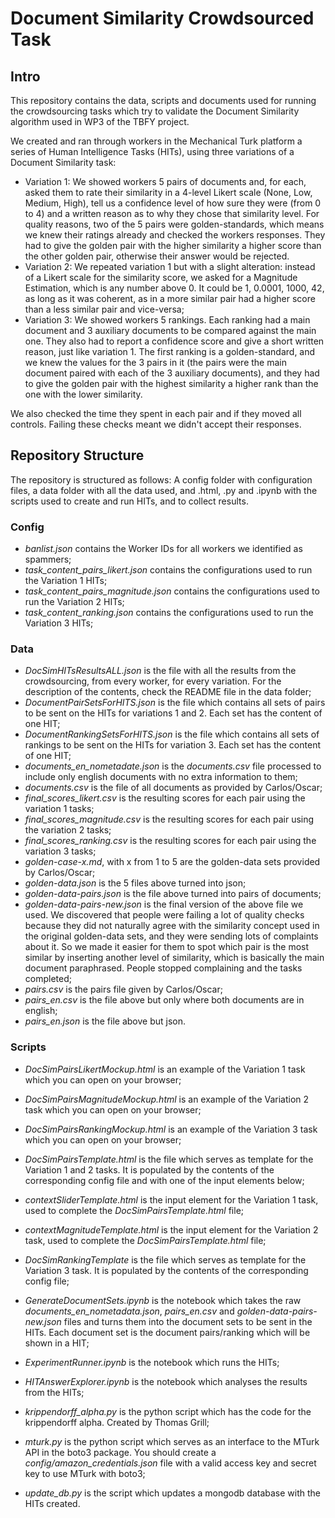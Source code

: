# Document Similarity Crowdsourced Task

## Intro

This repository contains the data, scripts and documents used for running the crowdsourcing tasks which try to validate the Document Similarity algorithm used in WP3 of the TBFY project.

We created and ran through workers in the Mechanical Turk platform a series of Human Intelligence Tasks (HITs), using three variations of a Document Similarity task:

- Variation 1: We showed workers 5 pairs of documents and, for each, asked them to rate their similarity in a 4-level Likert scale (None, Low, Medium, High), tell us a confidence level of how sure they were (from 0 to 4) and a written reason as to why they chose that similarity level. For quality reasons, two of the 5 pairs were golden-standards, which means we knew their ratings already and checked the workers responses. They had to give the golden pair with the higher similarity a higher score than the other golden pair, otherwise their answer would be rejected.
- Variation 2: We repeated variation 1 but with a slight alteration: instead of a Likert scale for the similarity score, we asked for a Magnitude Estimation, which is any number above 0. It could be 1, 0.0001, 1000, 42, as long as it was coherent, as in a more similar pair had a higher score than a less similar pair and vice-versa;
- Variation 3: We showed workers 5 rankings. Each ranking had a main document and 3 auxiliary documents to be compared against the main one. They also had to report a confidence score and give a short written reason, just like variation 1. The first ranking is a golden-standard, and we knew the values for the 3 pairs in it (the pairs were the main document paired with each of the 3 auxiliary documents), and they had to give the golden pair with the highest similarity a higher rank than the one with the lower similarity.

We also checked the time they spent in each pair and if they moved all controls. Failing these checks meant we didn't accept their responses.

## Repository Structure

The repository is structured as follows: A config folder with configuration files, a data folder with all the data used, and .html, .py and .ipynb with the scripts used to create and run HITs, and to collect results.

### Config

- _banlist.json_ contains the Worker IDs for all workers we identified as spammers;
- _task_content_pairs_likert.json_ contains the configurations used to run the Variation 1 HITs;
- _task_content_pairs_magnitude.json_ contains the configurations used to run the Variation 2 HITs;
- _task_content_ranking.json_ contains the configurations used to run the Variation 3 HITs;

### Data

- _DocSimHITsResultsALL.json_ is the file with all the results from the crowdsourcing, from every worker, for every variation. For the description of the contents, check the README file in the data folder;
- _DocumentPairSetsForHITS.json_ is the file which contains all sets of pairs to be sent on the HITs for variations 1 and 2. Each set has the content of one HIT;
- _DocumentRankingSetsForHITS.json_ is the file which contains all sets of rankings to be sent on the HITs for variation 3. Each set has the content of one HIT;
- _documents_en_nometadate.json_ is the _documents.csv_ file processed to include only english documents with no extra information to them;
- _documents.csv_ is the file of all documents as provided by Carlos/Oscar;
- _final_scores_likert.csv_ is the resulting scores for each pair using the variation 1 tasks;
- _final_scores_magnitude.csv_ is the resulting scores for each pair using the variation 2 tasks;
- _final_scores_ranking.csv_ is the resulting scores for each pair using the variation 3 tasks;
- _golden-case-x.md_, with x from 1 to 5 are the golden-data sets provided by Carlos/Oscar;
- _golden-data.json_ is the 5 files above turned into json;
- _golden-data-pairs.json_ is the file above turned into pairs of documents;
- _golden-data-pairs-new.json_ is the final version of the above file we used. We discovered that people were failing a lot of quality checks because they did not naturally agree with the similarity concept used in the original golden-data sets, and they were sending lots of complaints about it. So we made it easier for them to spot which pair is the most similar by inserting another level of similarity, which is basically the main document paraphrased. People stopped complaining and the tasks completed;
- _pairs.csv_ is the pairs file given by Carlos/Oscar;
- _pairs_en.csv_ is the file above but only where both documents are in english;
- _pairs_en.json_ is the file above but json.

### Scripts

- _DocSimPairsLikertMockup.html_ is an example of the Variation 1 task which you can open on your browser;
- _DocSimPairsMagnitudeMockup.html_ is an example of the Variation 2 task which you can open on your browser;
- _DocSimPairsRankingMockup.html_ is an example of the Variation 3 task which you can open on your browser;


- _DocSimPairsTemplate.html_ is the file which serves as template for the Variation 1 and 2 tasks. It is populated by the contents of the corresponding config file and with one of the input elements below;
- _contextSliderTemplate.html_ is the input element for the Variation 1 task, used to complete the _DocSimPairsTemplate.html_ file;
- _contextMagnitudeTemplate.html_ is the input element for the Variation 2 task, used to complete the _DocSimPairsTemplate.html_ file;
- _DocSimRankingTemplate_ is the file which serves as template for the Variation 3 task. It is populated by the contents of the corresponding config file;


- _GenerateDocumentSets.ipynb_ is the notebook which takes the raw _documents_en_nometadata.json_, _pairs_en.csv_ and _golden-data-pairs-new.json_ files and turns them into the document sets to be sent in the HITs. Each document set is the document pairs/ranking which will be shown in a HIT;
- _ExperimentRunner.ipynb_ is the notebook which runs the HITs;
- _HITAnswerExplorer.ipynb_ is the notebook which analyses the results from the HITs;


- _krippendorff_alpha.py_ is the python script which has the code for the krippendorff alpha. Created by Thomas Grill;
- _mturk.py_ is the python script which serves as an interface to the MTurk API in the boto3 package. You should create a _config/amazon_credentials.json_ file with a valid access key and secret key to use MTurk with boto3;
- _update_db.py_ is the script which updates a mongodb database with the HITs created.